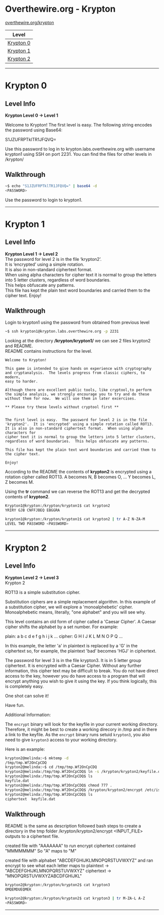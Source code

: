# Overthewire.org - Krypton

[overthewire.org/krypton](https://overthewire.org/wargames/krypton/)

|Level|
|---|
|[Krypton 0](##krypton-0)|
|[Krypton 1](##krypton-1)|
|[Krypton 2](##krypton-2)|


---


# Krypton 0
## Level Info  
**Krypton Level 0 → Level 1**  

Welcome to Krypton! The first level is easy. The following string encodes the password using Base64:  

S1JZUFRPTklTR1JFQVQ=  

Use this password to log in to krypton.labs.overthewire.org with username krypton1 using SSH on port 2231. You can find the files for other levels in /krypton/  

## Walkthrough
```bash
~$ echo "S1JZUFRPTklTR1JFQVQ=" | base64 -d
<PASSWORD>
```

Use the password to login to krypton1.


---


# Krypton 1
## Level Info  
**Krypton Level 1 → Level 2**  
The password for level 2 is in the file ‘krypton2’.  
It is ‘encrypted’ using a simple rotation.  
It is also in non-standard ciphertext format.  
When using alpha characters for cipher text it is normal to group the letters into 5 letter clusters, regardless of word boundaries.  
This helps obfuscate any patterns.  
This file has kept the plain text word boundaries and carried them to the cipher text. Enjoy!


## Walkthrough

Login to krypton1 using the password from obtained from previous level
```bash
~$ ssh krypton1@krypton.labs.overthewire.org -p 2231
```

Looking at the directory **/krypton/krypton1/** we can see 2 files krypton2 and README.  
README contains instructions for the level.
```
Welcome to Krypton!

This game is intended to give hands on experience with cryptography
and cryptanalysis.  The levels progress from classic ciphers, to modern,
easy to harder.

Although there are excellent public tools, like cryptool,to perform
the simple analysis, we strongly encourage you to try and do these
without them for now.  We will use them in later excercises.

** Please try these levels without cryptool first **


The first level is easy.  The password for level 2 is in the file
'krypton2'.  It is 'encrypted' using a simple rotation called ROT13.
It is also in non-standard ciphertext format.  When using alpha characters for
cipher text it is normal to group the letters into 5 letter clusters,
regardless of word boundaries.  This helps obfuscate any patterns.

This file has kept the plain text word boundaries and carried them to
the cipher text.

Enjoy!
```

According to the README the contents of **krypton2** is encrypted using a rotation cipher called ROT13. A becomes N, B becomes O, ... Y becomes L, Z becomes M.

Using the **tr** command we can reverse the ROT13 and get the decrypted contents of **krypton2**.

```bash
Krypton1@krypton:/krypton/krypton1$ cat krypton2
YRIRY GJB CNFFJBEQ EBGGRA

krypton1@krypton:/krypton/krypton1$ cat krypton2 | tr A-Z N-ZA-M
LEVEL TWO PASSWORD <PASSWORD>
```

---


# Krypton 2
## Level Info  
**Krypton Level 2 → Level 3**  
Krypton 2

ROT13 is a simple substitution cipher.

Substitution ciphers are a simple replacement algorithm.  In this example
of a substitution cipher, we will explore a 'monoalphebetic' cipher.
Monoalphebetic means, literally, "one alphabet" and you will see why.

This level contains an old form of cipher called a 'Caesar Cipher'.
A Caesar cipher shifts the alphabet by a set number.  For example:

plain:  a b c d e f g h i j k ...
cipher: G H I J K L M N O P Q ...

In this example, the letter 'a' in plaintext is replaced by a 'G' in the
ciphertext so, for example, the plaintext 'bad' becomes 'HGJ' in ciphertext.

The password for level 3 is in the file krypton3.  It is in 5 letter
group ciphertext.  It is encrypted with a Caesar Cipher.  Without any
further information, this cipher text may be difficult to break.  You do
not have direct access to the key, however you do have access to a program
that will encrypt anything you wish to give it using the key.
If you think logically, this is completely easy.

One shot can solve it!

Have fun.

Additional Information:

The `encrypt` binary will look for the keyfile in your current working
directory. Therefore, it might be best to create a working direcory in /tmp
and in there a link to the keyfile. As the `encrypt` binary runs setuid
`krypton3`, you also need to give `krypton3` access to your working directory.

Here is an example:

```bash
krypton2@melinda:~$ mktemp -d
/tmp/tmp.Wf2OnCpCDQ
krypton2@melinda:~$ cd /tmp/tmp.Wf2OnCpCDQ
krypton2@melinda:/tmp/tmp.Wf2OnCpCDQ$ ln -s /krypton/krypton2/keyfile.dat
krypton2@melinda:/tmp/tmp.Wf2OnCpCDQ$ ls
keyfile.dat
krypton2@melinda:/tmp/tmp.Wf2OnCpCDQ$ chmod 777 .
krypton2@melinda:/tmp/tmp.Wf2OnCpCDQ$ /krypton/krypton2/encrypt /etc/issue
krypton2@melinda:/tmp/tmp.Wf2OnCpCDQ$ ls
ciphertext  keyfile.dat
```

## Walkthrough

README is the same as description
followed bash steps to create a directory in the tmp folder
/krypton/krypton2/encrypt <INPUT_FILE> outputs to a ciphertext file.

created file with "AAAAAAA" to run encrypt
ciphertext contained "MMMMMMM"
So "A" maps to "M"

created file with alphabet "ABCDEFGHIJKLMNOPQRSTUVWXYZ" and ran encrypt to see what each letter maps to
plaintext -> "ABCDEFGHIJKLMNOPQRSTUVWXYZ"
ciphertext -> "MNOPQRSTUVWXYZABCDFGHIJKL"


```bash
krypton2@krypton:/krypton/krypton2$ cat krypton3 
OMQEMDUEQMEK

krypton2@krypton:/krypton/krypton2$ cat krypton3 | tr M-ZA-L A-Z
<PASSWORD>
```
---

